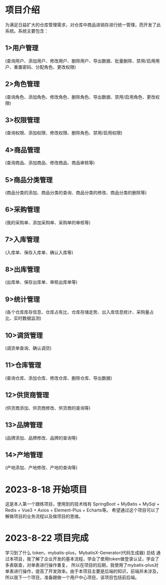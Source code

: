 # 项目介绍
为满足日益扩大的仓库管理需求，对仓库中商品进销存进行统一管理，而开发了此系统。系统主要包含：
## 1>用户管理
(查询用户、添加用户、修改用户、删除用户、导出数据、批量删除、禁用/启用用户、重置密码、分配角色、更改权限)
## 2>角色管理
(查询角色、添加角色、修改角色、删除角色、导出数据、禁用/启用角色、更改权限)
## 3>权限管理
(查询权限、添加权限、修改权限、删除角色、禁用/启用权限)
## 4>商品管理
(查询商品、添加商品、修改商品、商品审核等)
## 5>商品分类管理
(商品分类的添加、商品分类的查询、商品分类的修改、商品分类的删除等)
## 6>采购管理
(我的采购单、添加采购单、采购单的审核等)
## 7>入库管理
(入库单、保存入库单、确认入库等)
## 8>出库管理
(出库单、保存出库单、审核出库单等)
## 9>统计管理
(各个仓库库存信息、仓库占有比、仓库存储走势、出入库信息统计、采购量占比、实时数据监测)
## 10>调货管理 
(调货单查询、确认调货)
## 11>仓库管理
(查询仓库、添加仓库、修改仓库、删除仓库、导出数据)
## 12>供货商管理
(供货商添加、供货商修改、供货商的查询等)
## 13>品牌管理
(品牌添加、品牌修改、品牌的查询等)
## 14>产地管理
(产地添加、产地修改、产地的查询等)

# 2023-8-18 开始项目
这是本人第一个跟练项目，使用到的技术栈有
SpringBoot + MyBatis + MySql + Redis + Vue3 + Axios + Element-Plus + Echarts等。
希望通过这个项目可以了解做项目的业务流程以及做项目的思维。

# 2023-8-22 项目完成
学习到了什么
token，mybatis-plus，MybatisX-Generator(代码生成器)
总结
通过本项目，我了解了企业开发的基本流程，学会了使用token做登录认证，学会了多表联查，对单表进行操作重复，
所以在项目的后期，我使用了mybatis-plus对单表进行操作，提高了开发效率。由于本项目主要是后端的知识，前端并未涉及，所以我下一个项目，准备跟做一个用户中心项目，该项目包括前后端。
